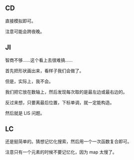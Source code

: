 ## CD
直接模拟即可。

注意可能会跨夜晚。

## JI
智商不够……这个看上去很难搞……

首先把形状画出来，看样子我们会做了。

但是，实际上，我不会。

我们把它放在数轴上，然后发现每次取的是最左边或最右边的。

反过来想，只要离最后位置，下标单调，就一定能构造。

然后就是 LIS 问题。

## LC
还是挺简单的。猜想记忆化搜索，然后用一个一次函数复合即可。

注意只有一个元素的时候不要记忆化，因为 map 太慢了。
